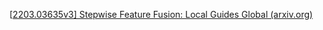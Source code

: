 [[2203.03635v3\] Stepwise Feature Fusion: Local Guides Global (arxiv.org)](https://arxiv.org/abs/2203.03635v3)